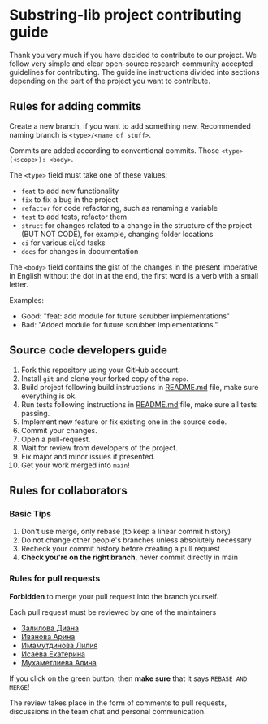 # Substring-lib project contributing guide

Thank you very much if you have decided to contribute to our project.
We follow very simple and clear open-source research community accepted guidelines for contributing.
The guideline instructions divided into sections depending on the part of the project you want to contribute.

## Rules for adding commits

Create a new branch, if you want to add something new.
Recommended naming branch is `<type>/<name of stuff>`.

Commits are added according to conventional commits.
Those `<type>(<scope>): <body>`.

The `<type>` field must take one of these values:

* `feat` to add new functionality
* `fix` to fix a bug in the project
* `refactor` for code refactoring, such as renaming a variable
* `test` to add tests, refactor them
* `struct` for changes related to a change in the structure of the project (BUT NOT CODE), for example, changing
  folder locations
* `ci` for various ci/cd tasks
* `docs` for changes in documentation

The `<body>` field contains the gist of the changes in the present imperative in English without the dot in at the end,
the first word is a verb with a small letter.

Examples:

* Good: "feat: add module for future scrubber implementations"
* Bad: "Added module for future scrubber implementations."

## Source code developers guide

1. Fork this repository using your GitHub account.
2. Install `git` and clone your forked copy of the `repo`.
3. Build project following build instructions in [README.md](./README.md) file, make sure everything is ok.
4. Run tests following instructions in [README.md](./README.md) file, make sure all tests passing.
5. Implement new feature or fix existing one in the source code.
6. Commit your changes.
7. Open a pull-request.
8. Wait for review from developers of the project.
9. Fix major and minor issues if presented.
10. Get your work merged into `main`!

## Rules for collaborators

### Basic Tips

1. Don't use merge, only rebase (to keep a linear commit history)
2. Do not change other people's branches unless absolutely necessary
3. Recheck your commit history before creating a pull request
4. **Check you're on the right branch**, never commit directly in main

### Rules for pull requests

**Forbidden** to merge your pull request into the branch yourself.

Each pull request must be reviewed by one of the maintainers

* [Залилова Диана](https://www.github.com/mediana105)
* [Иванова Арина](https://www.github.com/Arishkamu)
* [Имамутдинова Лилия](https://www.github.com/lilyreber)
* [Исаева Екатерина](https://www.github.com/karambo3a)
* [Мухаметлиева Алина](https://www.github.com/Alina-Muha)

If you click on the green button, then **make sure** that it says `REBASE AND MERGE`!

The review takes place in the form of comments to pull requests, discussions in the team chat and personal
communication.
